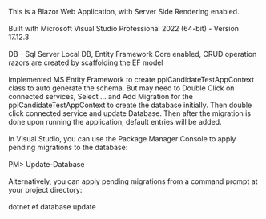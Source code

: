 This is a Blazor Web Application, with Server Side Rendering enabled. <br> <br>
Built with Microsoft Visual Studio Professional 2022 (64-bit) - Version 17.12.3<br><br>
DB - Sql Server Local DB, Entity Framework Core enabled, CRUD operation razors are created by scaffolding the EF model<br><br>
Implemented MS Entity Framework to create ppiCandidateTestAppContext class to auto generate the schema. But may need to Double Click on connected services, Select ... and Add Migration for the ppiCandidateTestAppContext
to create the database initially. Then double click connected service and update Database. Then after the migration is done upon running the application, default entries will be added. <br><br>
In Visual Studio, you can use the Package Manager Console to apply pending migrations to the database: <br><br>
PM> Update-Database <br><br>
Alternatively, you can apply pending migrations from a command prompt at your project directory:<br><br>
dotnet ef database update<br>
